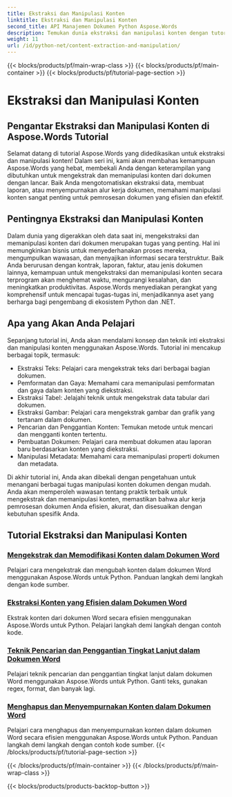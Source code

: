 ```yaml
---
title: Ekstraksi dan Manipulasi Konten
linktitle: Ekstraksi dan Manipulasi Konten
second_title: API Manajemen Dokumen Python Aspose.Words
description: Temukan dunia ekstraksi dan manipulasi konten dengan tutorial Aspose.Words. Pelajari cara mengekstrak dan memanipulasi konten secara efisien menggunakan Python dan .NET, yang akan meningkatkan kemampuan pemrosesan dokumen Anda.
weight: 11
url: /id/python-net/content-extraction-and-manipulation/
---
```


{{< blocks/products/pf/main-wrap-class >}}
{{< blocks/products/pf/main-container >}}
{{< blocks/products/pf/tutorial-page-section >}}

# Ekstraksi dan Manipulasi Konten

## Pengantar Ekstraksi dan Manipulasi Konten di Aspose.Words Tutorial

Selamat datang di tutorial Aspose.Words yang didedikasikan untuk ekstraksi dan manipulasi konten! Dalam seri ini, kami akan membahas kemampuan Aspose.Words yang hebat, membekali Anda dengan keterampilan yang dibutuhkan untuk mengekstrak dan memanipulasi konten dari dokumen dengan lancar. Baik Anda mengotomatiskan ekstraksi data, membuat laporan, atau menyempurnakan alur kerja dokumen, memahami manipulasi konten sangat penting untuk pemrosesan dokumen yang efisien dan efektif.

## Pentingnya Ekstraksi dan Manipulasi Konten

Dalam dunia yang digerakkan oleh data saat ini, mengekstraksi dan memanipulasi konten dari dokumen merupakan tugas yang penting. Hal ini memungkinkan bisnis untuk menyederhanakan proses mereka, mengumpulkan wawasan, dan menyajikan informasi secara terstruktur. Baik Anda berurusan dengan kontrak, laporan, faktur, atau jenis dokumen lainnya, kemampuan untuk mengekstraksi dan memanipulasi konten secara terprogram akan menghemat waktu, mengurangi kesalahan, dan meningkatkan produktivitas. Aspose.Words menyediakan perangkat yang komprehensif untuk mencapai tugas-tugas ini, menjadikannya aset yang berharga bagi pengembang di ekosistem Python dan .NET.

## Apa yang Akan Anda Pelajari

Sepanjang tutorial ini, Anda akan mendalami konsep dan teknik inti ekstraksi dan manipulasi konten menggunakan Aspose.Words. Tutorial ini mencakup berbagai topik, termasuk:

- Ekstraksi Teks: Pelajari cara mengekstrak teks dari berbagai bagian dokumen.
- Pemformatan dan Gaya: Memahami cara memanipulasi pemformatan dan gaya dalam konten yang diekstraksi.
- Ekstraksi Tabel: Jelajahi teknik untuk mengekstrak data tabular dari dokumen.
- Ekstraksi Gambar: Pelajari cara mengekstrak gambar dan grafik yang tertanam dalam dokumen.
- Pencarian dan Penggantian Konten: Temukan metode untuk mencari dan mengganti konten tertentu.
- Pembuatan Dokumen: Pelajari cara membuat dokumen atau laporan baru berdasarkan konten yang diekstraksi.
- Manipulasi Metadata: Memahami cara memanipulasi properti dokumen dan metadata.

Di akhir tutorial ini, Anda akan dibekali dengan pengetahuan untuk menangani berbagai tugas manipulasi konten dokumen dengan mudah. Anda akan memperoleh wawasan tentang praktik terbaik untuk mengekstrak dan memanipulasi konten, memastikan bahwa alur kerja pemrosesan dokumen Anda efisien, akurat, dan disesuaikan dengan kebutuhan spesifik Anda.

## Tutorial Ekstraksi dan Manipulasi Konten
### [Mengekstrak dan Memodifikasi Konten dalam Dokumen Word](./extract-modify-document-content/)
Pelajari cara mengekstrak dan mengubah konten dalam dokumen Word menggunakan Aspose.Words untuk Python. Panduan langkah demi langkah dengan kode sumber.
### [Ekstraksi Konten yang Efisien dalam Dokumen Word](./document-content-extraction/)
Ekstrak konten dari dokumen Word secara efisien menggunakan Aspose.Words untuk Python. Pelajari langkah demi langkah dengan contoh kode.
### [Teknik Pencarian dan Penggantian Tingkat Lanjut dalam Dokumen Word](./find-replace-documents/)
Pelajari teknik pencarian dan penggantian tingkat lanjut dalam dokumen Word menggunakan Aspose.Words untuk Python. Ganti teks, gunakan regex, format, dan banyak lagi.
### [Menghapus dan Menyempurnakan Konten dalam Dokumen Word](./remove-content-documents/)
Pelajari cara menghapus dan menyempurnakan konten dalam dokumen Word secara efisien menggunakan Aspose.Words untuk Python. Panduan langkah demi langkah dengan contoh kode sumber.
{{< /blocks/products/pf/tutorial-page-section >}}

{{< /blocks/products/pf/main-container >}}
{{< /blocks/products/pf/main-wrap-class >}}

{{< blocks/products/products-backtop-button >}}
